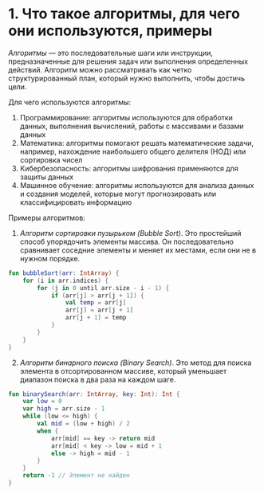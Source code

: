 # 1. Что такое алгоритмы, для чего они используются, примеры

*Алгоритмы* — это последовательные шаги или инструкции, предназначенные для решения задач или выполнения определенных действий. Алгоритм можно рассматривать как четко структурированный план, который нужно выполнить, чтобы достичь цели.

Для чего используются алгоритмы:
1. Программирование: алгоритмы используются для обработки данных, выполнения вычислений, работы с массивами и базами данных
2. Математика: алгоритмы помогают решать математические задачи, например, нахождение наибольшего общего делителя (НОД) или сортировка чисел
3. Кибербезопасность: алгоритмы шифрования применяются для защиты данных
4. Машинное обучение: алгоритмы используются для анализа данных и создания моделей, которые могут прогнозировать или классифицировать информацию

Примеры алгоритмов:
1.	*Алгоритм сортировки пузырьком (Bubble Sort)*. Это простейший способ упорядочить элементы массива. Он последовательно сравнивает соседние элементы и меняет их местами, если они не в нужном порядке.
```kotlin
fun bubbleSort(arr: IntArray) {
    for (i in arr.indices) {
        for (j in 0 until arr.size - i - 1) {
            if (arr[j] > arr[j + 1]) {
                val temp = arr[j]
                arr[j] = arr[j + 1]
                arr[j + 1] = temp
            }
        }
    }
}
```
2. *Алгоритм бинарного поиска (Binary Search)*. Это метод для поиска элемента в отсортированном массиве, который уменьшает диапазон поиска в два раза на каждом шаге.
```kotlin
fun binarySearch(arr: IntArray, key: Int): Int {
    var low = 0
    var high = arr.size - 1
    while (low <= high) {
        val mid = (low + high) / 2
        when {
            arr[mid] == key -> return mid
            arr[mid] < key -> low = mid + 1
            else -> high = mid - 1
        }
    }
    return -1 // Элемент не найден
}
```
